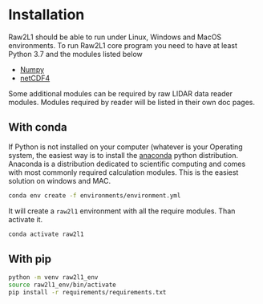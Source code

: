 # Installation

Raw2L1 should be able to run under Linux, Windows and MacOS
environments. To run Raw2L1 core program you need to have at least
Python 3.7 and the modules listed below

-   [Numpy](http://www.numpy.org/)
-   [netCDF4](https://github.com/Unidata/netcdf4-python)

Some additional modules can be required by raw LIDAR data reader
modules. Modules required by reader will be listed in their own doc
pages.

## With conda

If Python is not installed on your computer (whatever is your Operating
system, the easiest way is to install the
[anaconda](https://www.anaconda.com/) python distribution. Anaconda
is a distribution dedicated to scientific computing and comes with most
commonly required calculation modules. This is the easiest solution on
windows and MAC.


``` bash
conda env create -f environments/environment.yml
```

It will create a `raw2l1` environment with all the require modules. Than activate it.

``` bash
conda activate raw2l1
```

## With pip

``` bash
python -m venv raw2l1_env
source raw2l1_env/bin/activate
pip install -r requirements/requirements.txt
```
